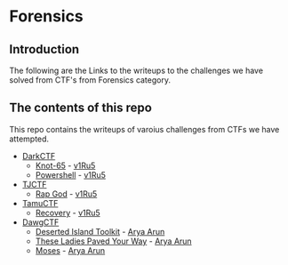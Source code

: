 # Forensics

## Introduction

The following are the Links to the writeups to the challenges we have solved from CTF's from Forensics category.

## The contents of this repo 

This repo contains the writeups of varoius challenges from CTFs we have attempted.

- [DarkCTF](https://ctftime.org/event/1118)
    - [Knot-65](../DarkCTF/Knot-65/Knot) - [v1Ru5](https://twitter.com/SrideviKrishn16)
    - [Powershell](../DarkCTF/Powershell/Powershell) - [v1Ru5](https://twitter.com/SrideviKrishn16)
- [TJCTF](https://ctftime.org/event/928)
    - [Rap God](../TJCTF/RAP/Rap) - [v1Ru5](https://twitter.com/SrideviKrishn16)
- [TamuCTF](https://ctftime.org/event/1320)
    - [Recovery](../TamuCTF/Recovery/Recovery) - [v1Ru5](https://twitter.com/SrideviKrishn16)
- [DawgCTF](https://ctftime.org/event/1319)
    - [Deserted Island Toolkit](../DawgCTF/Deserted-island) - [Arya Arun](https://twitter.com/aryaarun_)
    - [These Ladies Paved Your Way](../DawgCTF/these-ladies) - [Arya Arun](https://twitter.com/aryaarun_)
    - [Moses](../DawgCTF/moses) - [Arya Arun](https://twitter.com/aryaarun_)
    









